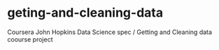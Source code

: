 # geting-and-cleaning-data
Coursera John Hopkins Data Science spec / Getting and Cleaning data coourse project
